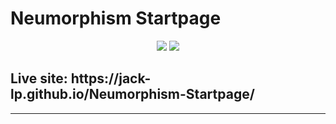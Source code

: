 # Neumorphism Startpage

<p align="center">
 <img src="https://i.imgur.com/NFMb37w.png" />
 <img src="https://i.imgur.com/TXPx3Y7.png" />
</p>

<h2>Live site: https://jack-lp.github.io/Neumorphism-Startpage/</h2>

---

